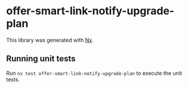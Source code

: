 # offer-smart-link-notify-upgrade-plan

This library was generated with [Nx](https://nx.dev).

## Running unit tests

Run `nx test offer-smart-link-notify-upgrade-plan` to execute the unit tests.
